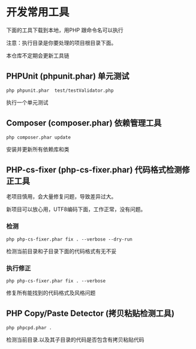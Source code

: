# 开发常用工具

下面的工具下载到本地，用PHP 跟命令名可以执行


注意：执行目录是你要处理的项目根目录下面。



本仓库不定期会更新工具链


## PHPUnit (phpunit.phar) 单元测试

```
php phpunit.phar  test/testValidator.php
```

执行一个单元测试



## Composer (composer.phar) 依赖管理工具

```
php composer.phar update
```

安装并更新所有依赖库和类


## PHP-cs-fixer (php-cs-fixer.phar) 代码格式检测修正工具

老项目慎用，会大量修复问题，导致差异过大。

新项目可以放心用，UTF8编码下面，工作正常，没有问题。

### 检测

```
php php-cs-fixer.phar fix . --verbose --dry-run
```

检测当前目录和子目录下面的代码格式有无不妥


### 执行修正

```
php php-cs-fixer.phar fix . --verbose
```

修复所有能找到的代码格式及风格问题


## PHP Copy/Paste Detector (拷贝粘贴检测工具)


```
php phpcpd.phar .
```

检测当前目录.以及其子目录的代码是否包含有拷贝粘贴代码
